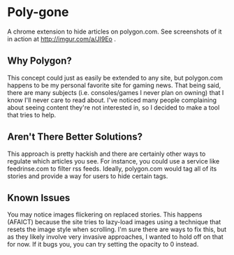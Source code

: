 Poly-gone
=========

A chrome extension to hide articles on polygon.com. See screenshots of it in action at http://imgur.com/a/JI9Eo .

Why Polygon?
------------
This concept could just as easily be extended to any site, but polygon.com happens to be my personal favorite site for gaming news. That being said, there are many subjects (i.e. consoles/games I never plan on owning) that I know I'll never care to read about. I've noticed many people complaining about seeing content they're not interested in, so I decided to make a tool that tries to help.

Aren't There Better Solutions?
------------------------------
This approach is pretty hackish and there are certainly other ways to regulate which articles you see. For instance, you could use a service like feedrinse.com to filter rss feeds. Ideally, polygon.com would tag all of its stories and provide a way for users to hide certain tags.

Known Issues
------------
You may notice images flickering on replaced stories. This happens (AFAICT) because the site tries to lazy-load images using a technique that resets the image style when scrolling. I'm sure there are ways to fix this, but as they likely involve very invasive approaches, I wanted to hold off on that for now. If it bugs you, you can try setting the opacity to 0 instead.

